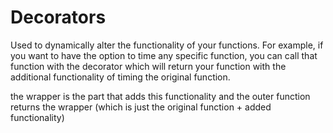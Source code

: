 # Decorators
Used to dynamically alter the functionality of your functions.
For example, if you want to have the option to time any specific function,
you can call that function with the decorator which will return your function
with the additional functionality of timing the original function.

the wrapper is the part that adds this functionality and the outer function returns the wrapper (which is just the original function + added functionality)